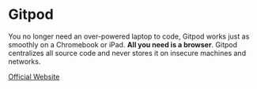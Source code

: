# Gitpod

You no longer need an over-powered laptop to code, Gitpod works just as smoothly on a Chromebook or iPad. **All you need is a browser**. Gitpod centralizes all source code and never stores it on insecure machines and networks.

[Official Website](https://www.gitpod.io/)
